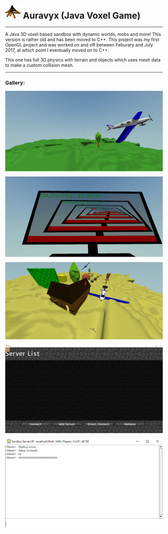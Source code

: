 # <img src="demo/icon.png" width="50"> Auravyx (Java Voxel Game)

---

A Java 3D voxel based sandbox with dynamic worlds, mobs and more! This version is rather old and has been moved to C++. 
This project was my first OpenGL project and was worked on and off between Feburary and July 2017, at which point I eventually moved on to C++.

This one has full 3D physics with terrain and objects which uses mesh data to make a custom collision mesh.

---

### Gallery:

![Photo](demo/bannerj2.png)

![Photo](demo/bannerj3.png)

![Photo](demo/bannerj4.png)

![Photo](demo/bannerj5.png)

![Photo](demo/bannerj1.png)
